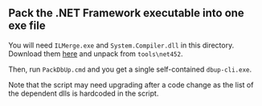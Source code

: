 
## Pack the .NET Framework executable into one exe file

You will need `ILMerge.exe` and `System.Compiler.dll` in this directory.
Download them [here](https://www.nuget.org/packages/ilmerge/) and unpack from `tools\net452`.

Then, run `PackDbUp.cmd` and you get a single self-contained `dbup-cli.exe`.

Note that the script may need upgrading after a code change
as the list of the dependent dlls is hardcoded in the script.
